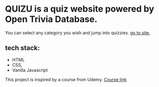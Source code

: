 # QUIZU is a quiz website powered by Open Trivia Database.

You can select any category you wish and jump into quizzies.
[go to site.](https://takamimusubinomikoto.github.io/QUIZU/)

## tech stack:
- HTML
- CSS,
- Vanilla Javascript

This project is inspired by a course from Udemy.
[Course link](https://www.udemy.com/course/build-a-quiz-app-with-html-css-and-javascript/)
